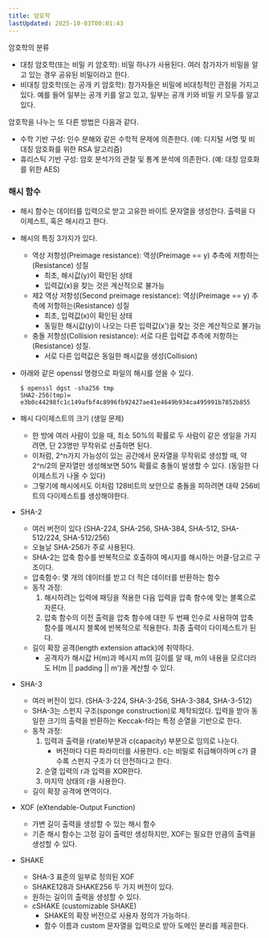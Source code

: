 ```yaml
---
title: 암호학
lastUpdated: 2025-10-03T00:01:43
---
```

암호학의 분류

- 대칭 암호학(또는 비밀 키 암호학): 비밀 하나가 사용된다. 여러 참가자가 비밀을 알고 있는 경우 공유된 비밀이라고 한다.
- 비대칭 암호학(또는 공개 키 암호학): 참가자들은 비밀에 비대칭적인 관점을 가지고 있다. 예를 들어 일부는 공개 키를 알고 있고, 일부는 공개 키와 비밀 키 모두를 알고 있다.

암호학을 나누는 또 다른 방법은 다음과 같다.

- 수학 기반 구성: 인수 분해와 같은 수학적 문제에 의존한다. (예: 디지털 서명 및 비대칭 암호화를 위한 RSA 알고리즘)
- 휴리스틱 기반 구성: 암호 분석가의 관찰 및 통계 분석에 의존한다. (예: 대칭 암호화를 위한 AES)

### 해시 함수

- 해시 함수는 데이터를 입력으로 받고 고유한 바이트 문자열을 생성한다. 출력을 다이제스트, 혹은 해시라고 한다.
- 해시의 특징 3가지가 있다.
  - 역상 저항성(Preimage resistance): 역상(Preimage == y) 추측에 저항하는(Resistance) 성질
    - 최초, 해시값(y)이 확인된 상태
    - 입력값(x)을 찾는 것은 계산적으로 불가능
  - 제2 역상 저항성(Second preimage resistance): 역상(Preimage == y) 추측에 저항하는(Resistance) 성질
    - 최초, 입력값(x)이 확인된 상태
    - 동일한 해시값(y)이 나오는 다른 입력값(x')을 찾는 것은 계산적으로 불가능
  - 충돌 저항성(Collision resistance): 서로 다른 입력값 추측에 저항하는(Resistance) 성질.
    - 서로 다른 입력값은 동일한 해시값을 생성(Collision)

- 아래와 같은 openssl 명령으로 파일의 해시를 얻을 수 있다.

   ```
   $ openssl dgst -sha256 tmp
   SHA2-256(tmp)= e3b0c44298fc1c149afbf4c8996fb92427ae41e4649b934ca495991b7852b855
   ```

- 해시 다이제스트의 크기 (생일 문제)
  - 한 방에 여러 사람이 있을 때, 최소 50%의 확률로 두 사람이 같은 생일을 가지려면, 단 23명만 무작위로 선출하면 된다.
  - 이처럼, 2^n가지 가능성이 있는 공간에서 문자열을 무작위로 생성할 때, 약 2^n/2의 문자열만 생성해보면 50% 확률로 충돌이 발생할 수 있다. (동일한 다이제스트가 나올 수 있다)
  - 그렇기에 해시에서도 이처럼 128비트의 보안으로 충돌을 피하려면 대략 256비트의 다이제스트를 생성해야한다.

- SHA-2
  - 여러 버전이 있다 (SHA-224, SHA-256, SHA-384, SHA-512, SHA-512/224, SHA-512/256)
  - 오늘날 SHA-256가 주로 사용된다.
  - SHA-2는 압축 함수를 반복적으로 호출하여 메시지를 해시하는 머클-담고르 구조이다.
  - 압축함수: 몇 개의 데이터를 받고 더 적은 데이터를 반환하는 함수
  - 동작 과정:
    1. 해시하려는 입력에 패딩을 적용한 다음 입력을 압축 함수에 맞는 블록으로 자른다.
    2. 압축 함수의 이전 출력을 압축 함수에 대한 두 번째 인수로 사용하여 압축 함수를 메시지 블록에 반복적으로 적용한다. 최종 출력이 다이제스트가 된다.
  - 길이 확장 공격(length extension attack)에 취약하다.
    - 공격자가 해시값 H(m)과 메시지 m의 길이를 알 때, m의 내용을 모르더라도 H(m || padding || m')을 계산할 수 있다.

- SHA-3
  - 여러 버전이 있다. (SHA-3-224, SHA-3-256, SHA-3-384, SHA-3-512)
  - SHA-3는 스펀지 구조(sponge construction)로 제작되었다. 입력을 받아 동일한 크기의 출력을 반환하는 Keccak-f라는 특정 순열을 기반으로 한다.
  - 동작 과정:
    1. 입력과 출력을 r(rate)부분과 c(capacity) 부분으로 임의로 나눈다.
       - 버전마다 다른 파라미터를 사용한다. c는 비밀로 취급해야하며 c가 클수록 스펀지 구조가 더 안전하다고 한다.
    2. 순열 입력의 r과 입력을 XOR한다.
    3. 마지막 상태의 r을 사용한다.
  - 길이 확장 공격에 면역이다.

- XOF (eXtendable-Output Function)
  - 가변 길이 출력을 생성할 수 있는 해시 함수
  - 기존 해시 함수는 고정 길이 출력만 생성하지만, XOF는 필요한 만큼의 출력을 생성할 수 있다.

- SHAKE
  - SHA-3 표준의 일부로 정의된 XOF
  - SHAKE128과 SHAKE256 두 가지 버전이 있다.
  - 원하는 길이의 출력을 생성할 수 있다.
  - cSHAKE (customizable SHAKE)
    - SHAKE의 확장 버전으로 사용자 정의가 가능하다.
    - 함수 이름과 custom 문자열을 입력으로 받아 도메인 분리를 제공한다.

